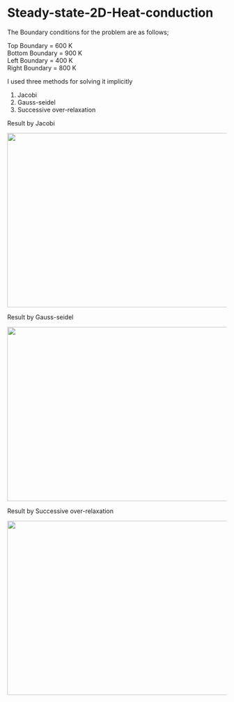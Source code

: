 # Steady-state-2D-Heat-conduction
The Boundary conditions for the problem are as follows;

Top Boundary = 600 K\
Bottom Boundary = 900 K\
Left Boundary = 400 K\
Right Boundary = 800 K

I used three methods for solving it implicitly
1. Jacobi
2. Gauss-seidel
3. Successive over-relaxation

Result by Jacobi

<img src="https://user-images.githubusercontent.com/74448981/108502946-9ea4c400-72d9-11eb-9cbb-4cd6d43ffd6b.JPG" height="400" width="600">

Result by Gauss-seidel

<img src="https://user-images.githubusercontent.com/74448981/108502985-acf2e000-72d9-11eb-890a-c66b962eebe7.JPG" height="400" width="600">

Result by Successive over-relaxation

<img src="https://user-images.githubusercontent.com/74448981/108503043-bda35600-72d9-11eb-9f11-0f434b75219c.JPG" height="400" width="600">
